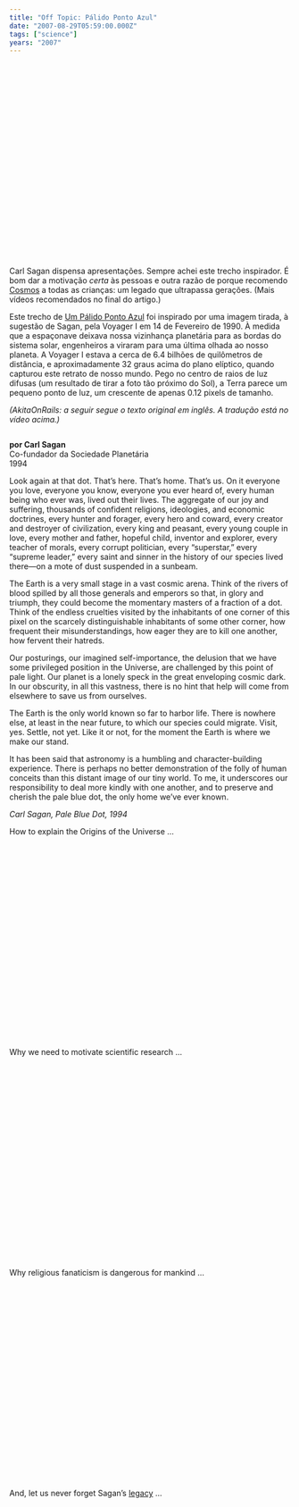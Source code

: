 ```yaml
---
title: "Off Topic: Pálido Ponto Azul"
date: "2007-08-29T05:59:00.000Z"
tags: ["science"]
years: "2007"
---
```


<p></p>
<p><object width="425" height="350">
    <param name="movie" value="http://www.youtube.com/v/FPJh3UeJDaA">
    <param name="wmode" value="transparent"><embed src="http://www.youtube.com/v/FPJh3UeJDaA" type="application/x-shockwave-flash" wmode="transparent" width="425" height="350">
  </object></p>
<p>Carl Sagan dispensa apresentações. Sempre achei este trecho inspirador. É bom dar a motivação <em>certa</em> às pessoas e outra razão de porque recomendo <a href="http://www.lojaabril.com.br/abril/productdetail.asp?CatId=28400&amp;SubCatId=27807&amp;ProdTypeID=14&amp;ProdId=1888177">Cosmos</a> a todas as crianças: um legado que ultrapassa gerações. (Mais vídeos recomendados no final do artigo.)</p>
<p></p>
<p></p>
<p>Este trecho de <a href="https://www.planetary.org/explore/topics/voyager/pale_blue_dot.html">Um Pálido Ponto Azul</a> foi inspirado por uma imagem tirada, à sugestão de Sagan, pela Voyager I em 14 de Fevereiro de 1990. À medida que a espaçonave deixava nossa vizinhança planetária para as bordas do sistema solar, engenheiros a viraram para uma última olhada ao nosso planeta. A Voyager I estava a cerca de 6.4 bilhões de quilômetros de distância, e aproximadamente 32 graus acima do plano elíptico, quando capturou este retrato de nosso mundo. Pego no centro de raios de luz difusas (um resultado de tirar a foto tão próximo do Sol), a Terra parece um pequeno ponto de luz, um crescente de apenas 0.12 pixels de tamanho.</p>
<p><i>(AkitaOnRails: a seguir segue o texto original em inglês. A tradução está no vídeo acima.)</i></p>
<p style="text-align: center; margin: 5px"><img src="https://s3.amazonaws.com/akitaonrails/assets/2007/8/29/voyager1-earth-pale_blue_dot.jpg" srcset="https://s3.amazonaws.com/akitaonrails/assets/2007/8/29/voyager1-earth-pale_blue_dot.jpg 2x" alt=""></p>
<p><strong>por Carl Sagan</strong> <br>
  Co-fundador da Sociedade Planetária <br>
  1994</p>
<p>Look again at that dot. That’s here. That’s home. That’s us. On it everyone you love, everyone you know, everyone you ever heard of, every human being who ever was, lived out their lives. The aggregate of our joy and suffering, thousands of confident religions, ideologies, and economic doctrines, every hunter and forager, every hero and coward, every creator and destroyer of civilization, every king and peasant, every young couple in love, every mother and father, hopeful child, inventor and explorer, every teacher of morals, every corrupt politician, every “superstar,” every “supreme leader,” every saint and sinner in the history of our species lived there—on a mote of dust suspended in a sunbeam.</p>
<p>The Earth is a very small stage in a vast cosmic arena. Think of the rivers of blood spilled by all those generals and emperors so that, in glory and triumph, they could become the momentary masters of a fraction of a dot. Think of the endless cruelties visited by the inhabitants of one corner of this pixel on the scarcely distinguishable inhabitants of some other corner, how frequent their misunderstandings, how eager they are to kill one another, how fervent their hatreds.</p>
<p>Our posturings, our imagined self-importance, the delusion that we have some privileged position in the Universe, are challenged by this point of pale light. Our planet is a lonely speck in the great enveloping cosmic dark. In our obscurity, in all this vastness, there is no hint that help will come from elsewhere to save us from ourselves.</p>
<p>The Earth is the only world known so far to harbor life. There is nowhere else, at least in the near future, to which our species could migrate. Visit, yes. Settle, not yet. Like it or not, for the moment the Earth is where we make our stand.</p>
<p>It has been said that astronomy is a humbling and character-building experience. There is perhaps no better demonstration of the folly of human conceits than this distant image of our tiny world. To me, it underscores our responsibility to deal more kindly with one another, and to preserve and cherish the pale blue dot, the only home we’ve ever known.</p>
<p><em>Carl Sagan, Pale Blue Dot, 1994</em></p>
<p>How to explain the Origins of the Universe …</p>
<p><object width="425" height="350">
    <param name="movie" value="https://www.youtube.com/v/GLsSLKigRzc">
    <param name="wmode" value="transparent"><embed src="https://www.youtube.com/v/GLsSLKigRzc" type="application/x-shockwave-flash" wmode="transparent" width="425" height="350">
  </object></p>
<p>Why we need to motivate scientific research …</p>
<p><object width="425" height="350">
    <param name="movie" value="https://www.youtube.com/v/i03FgnaS-RI">
    <param name="wmode" value="transparent"><embed src="https://www.youtube.com/v/i03FgnaS-RI" type="application/x-shockwave-flash" wmode="transparent" width="425" height="350">
  </object></p>
<p>Why religious fanaticism is dangerous for mankind …</p>
<p><object width="425" height="350">
    <param name="movie" value="https://www.youtube.com/v/kMsdEkGQL0U">
    <param name="wmode" value="transparent"><embed src="https://www.youtube.com/v/kMsdEkGQL0U" type="application/x-shockwave-flash" wmode="transparent" width="425" height="350">
  </object></p>
<p>And, let us never forget Sagan’s <a href="https://www.youtube.com/v/_JX_-jaJOrU">legacy</a> …</p>
<p></p>